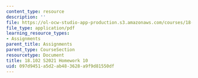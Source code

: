 ```yaml
---
content_type: resource
description: ''
file: https://ol-ocw-studio-app-production.s3.amazonaws.com/courses/18-102-introduction-to-functional-analysis-spring-2021/097d9451a5d2ab483628a9f9d81550df_MIT18_102s21_hw10.pdf
file_type: application/pdf
learning_resource_types:
- Assignments
parent_title: Assignments
parent_type: CourseSection
resourcetype: Document
title: 18.102 S2021 Homework 10
uid: 097d9451-a5d2-ab48-3628-a9f9d81550df
---
```

